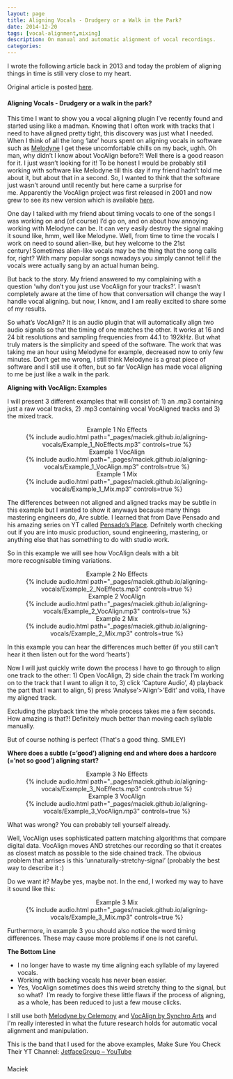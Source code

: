 ```yaml
---
layout: page
title: Aligning Vocals - Drudgery or a Walk in the Park?
date: 2014-12-20
tags: [vocal-alignment,mixing]
description: On manual and automatic alignment of vocal recordings.
categories: 
---
```


I wrote the following article back in 2013 and today the problem of aligning things in time is still very close to my heart.

Original article is posted [here](https://maciekonsound.wordpress.com/2014/12/19/aligning-vocals-drudgery-or-a-walk-in-the-park/).

#### Aligning Vocals - Drudgery or a walk in the park?

<div class="entry-content">
This time I want to show you a vocal aligning plugin I’ve recently found and started using like a madman. Knowing that I often work with tracks that I need to have aligned pretty tight, this discovery was just what I needed. When I think of all the long ‘late’ hours spent on aligning vocals in software such as <a href="http://www.celemony.com/en/melodyne/what-is-melodyne" target="_blank">Melodyne</a> I get these uncomfortable chills on my back, ughh. Oh man, why didn’t I know about VocAlign before?! Well there is a good reason for it. I just wasn’t looking for it! To be honest I would be probably still working with software like Melodyne till this day if my friend hadn’t told me about it, but about that in a second. So, I wanted to think that the software just wasn’t around until recently but here came a surprise for me. Apparently the VocAlign project was first released in 2001 and now grew to see its new version which is available <a href="https://www.synchroarts.com/products/vocalign-pro/overview" target="_blank">here</a>.

One day I talked with my friend about timing vocals to one of the songs I was working on and (of course) I’d go on, and on about how annoying working with Melodyne can be. It can very easily destroy the signal making it sound like, hmm, well like Melodyne. Well, from time to time the vocals I work on need to sound alien-like, but hey welcome to the 21st century! Sometimes alien-like vocals may be the thing that the song calls for, right? With many popular songs nowadays you simply cannot tell if the vocals were actually sang by an actual human being.

But back to the story. My friend answered to my complaining with a question ’why don’t you just use VocAlign for your tracks?’. I wasn’t completely aware at the time of how that conversation will change the way I handle vocal aligning. but now, I know, and I am really excited to share some of my results.

So what’s VocAlign? It is an audio plugin that will automatically align two audio signals so that the timing of one matches the other. It works at 16 and 24 bit resolutions and sampling frequencies from 44.1 to 192kHz. But what truly maters is the simplicity and speed of the software. The work that was taking me an hour using Melodyne for example, decreased now to only few minutes. Don’t get me wrong, I still think Melodyne is a great piece of software and I still use it often, but so far VocAlign has made vocal aligning to me be just like a walk in the park.

<strong>Aligning with VocAlign: Examples</strong>

I will present 3 different examples that will consist of: 1) an .mp3 containing just a raw vocal tracks, 2) .mp3 containing vocal VocAligned tracks and 3) the mixed track.

<center>
<figure>
        <div class="caption"> Example 1 No Effects </div>
		{% include audio.html path="_pages/maciek.github.io/aligning-vocals/Example_1_NoEffects.mp3" controls=true %}
        <div class="caption"> Example 1 VocAlign </div>
		{% include audio.html path="_pages/maciek.github.io/aligning-vocals/Example_1_VocAlign.mp3" controls=true %}
        <div class="caption"> Example 1 Mix </div>
        {% include audio.html path="_pages/maciek.github.io/aligning-vocals/Example_1_Mix.mp3" controls=true %}
</figure>
</center>

The differences between not aligned and aligned tracks may be subtle in this example but I wanted to show it anyways because many things mastering engineers do, Are subtle. I learned that from Dave Pensado and his amazing series on YT called <a href="http://www.pensadosplace.tv/" target="_blank">Pensado’s Place</a>. Defnitely worth checking out if you are into music production, sound engineering, mastering, or anything else that has something to do with studio work.

So in this example we will see how VocAlign deals with a bit more recognisable timing variations.
<center>
<figure>
        <div class="caption"> Example 2 No Effects </div>
		{% include audio.html path="_pages/maciek.github.io/aligning-vocals/Example_2_NoEffects.mp3" controls=true %}
        <div class="caption"> Example 2 VocAlign </div>
		{% include audio.html path="_pages/maciek.github.io/aligning-vocals/Example_2_VocAlign.mp3" controls=true %}
        <div class="caption"> Example 2 Mix </div>
        {% include audio.html path="_pages/maciek.github.io/aligning-vocals/Example_2_Mix.mp3" controls=true %}
</figure>
</center>

In this example you can hear the differences much better (if you still can’t hear it then listen out for the word ‘hearts’)

Now I will just quickly write down the process I have to go through to align one track to the other: 1) Open VocAlign, 2) side chain the track I’m working on to the track that I want to align it to, 3) click ‘Capture Audio’, 4) playback the part that I want to align, 5) press ‘Analyse’>’Align’>’Edit’ and voilà, I have my aligned track.

Excluding the playback time the whole process takes me a few seconds. How amazing is that?! Definitely much better than moving each syllable manually.

But of course nothing is perfect (That's a good thing. SMILEY)

<strong>Where does a subtle (=’good’) aligning end and where does a hardcore (=’not so good’) aligning start?</strong>

<center>
<figure>
        <div class="caption"> Example 3 No Effects </div>
		{% include audio.html path="_pages/maciek.github.io/aligning-vocals/Example_3_NoEffects.mp3" controls=true %}
        <div class="caption"> Example 3 VocAlign </div>
		{% include audio.html path="_pages/maciek.github.io/aligning-vocals/Example_3_VocAlign.mp3" controls=true %}
</figure>
</center>

What was wrong? You can probably tell yourself already.

Well, VocAlign uses sophisticated pattern matching algorithms that compare digital data. VocAlign moves AND stretches our recording so that it creates as closest match as possible to the side chained track. The obvious problem that arrises is this ‘unnaturally-stretchy-signal’ (probably the best way to describe it :)

Do we want it? Maybe yes, maybe not. In the end, I worked my way to have it sound like this:


<center>
<figure>
        <div class="caption"> Example 3 Mix </div>
		{% include audio.html path="_pages/maciek.github.io/aligning-vocals/Example_3_Mix.mp3" controls=true %}
</figure>
</center>


Furthermore, in example 3 you should also notice the word timing differences. These may cause more problems if one is not careful.

<strong>The Bottom Line</strong>
<ul>
	<li>I no longer have to waste my time aligning each syllable of my layered vocals.</li>
	<li>Working with backing vocals has never been easier.</li>
	<li>Yes, VocAlign sometimes does this weird stretchy thing to the signal, but so what?  I’m ready to forgive these little flaws if the process of aligning, as a whole, has been reduced to just a few mouse clicks.</li>
</ul>

I still use both <a href="http://www.celemony.com/en/melodyne/what-is-melodyne" target="_blank">Melodyne by Celemony</a> and <a href="https://www.synchroarts.com/products/vocalign-pro/overview" target="_blank">VocAlign by Synchro Arts</a> and I'm really interested in what the future research holds for automatic vocal alignment and manipulation.

This is the band that I used for the above examples, Make Sure You Check Their YT Channel: <a href="http://www.youtube.com/user/JetfaceGroup" target="_blank" rel="nofollow">JetfaceGroup – YouTube</a>

</div>
<h3></h3>
Maciek
